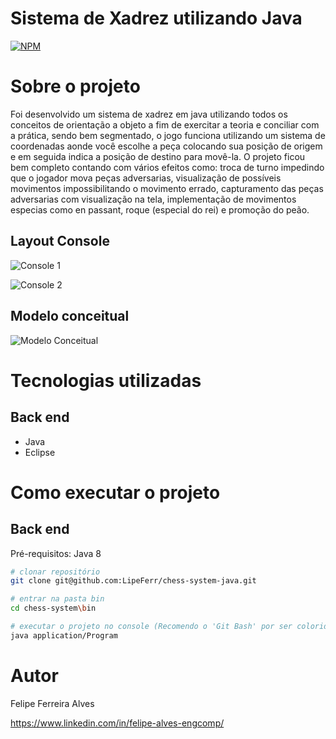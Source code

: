 # Sistema de Xadrez utilizando Java
[![NPM](https://img.shields.io/npm/l/react)](https://github.com/LipeFerr/chess-system-java/blob/main/LICENSE) 

# Sobre o projeto

Foi desenvolvido um sistema de xadrez em java utilizando todos os conceitos de orientação a objeto a fim de exercitar
a teoria e conciliar com a prática, sendo bem segmentado, o jogo funciona utilizando um sistema de coordenadas
aonde você escolhe a peça colocando sua posição de origem e em seguida indica a posição de destino para movê-la.
O projeto ficou bem completo contando com vários efeitos como: troca de turno impedindo que o jogador mova peças adversarias, visualização de possíveis movimentos impossibilitando o movimento errado, capturamento das peças adversarias com visualização na tela, implementação de movimentos especias como en passant, roque (especial do rei) e promoção do peão.

## Layout Console
![Console 1](https://github.com/LipeFerr/img/blob/main/chess-system-java/layout_chess_system1.png)

![Console 2](https://github.com/LipeFerr/img/blob/main/chess-system-java/layout_chess_system2.png)

## Modelo conceitual
![Modelo Conceitual](https://github.com/LipeFerr/img/blob/main/chess-system-java/chess-system-design.png)

# Tecnologias utilizadas
## Back end
- Java
- Eclipse

# Como executar o projeto

## Back end
Pré-requisitos: Java 8

```bash
# clonar repositório
git clone git@github.com:LipeFerr/chess-system-java.git

# entrar na pasta bin
cd chess-system\bin

# executar o projeto no console (Recomendo o 'Git Bash' por ser colorido por padrão)
java application/Program
```

# Autor

Felipe Ferreira Alves

https://www.linkedin.com/in/felipe-alves-engcomp/
